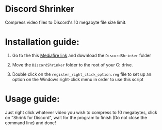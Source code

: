 # Discord Shrinker
Compress video files to Discord's 10 megabyte file size limit.


# Installation guide:

1. Go to the this [Mediafire link](https://www.mediafire.com/folder/eng4j8hpoupkp/DiscordShrinker) and download the `DiscordShrinker` folder

2. Move the `DiscordShrinker` folder to the root of your C: drive.

5. Double click on the `register_right_click_option.reg` file to set up an option on the Windows right-click menu in order to use this script

# Usage guide:

Just right click whatever video you wish to compress to 10 megabytes, click on "Shrink for Discord", wait for the program to finish (Do not close the command line) and done!
